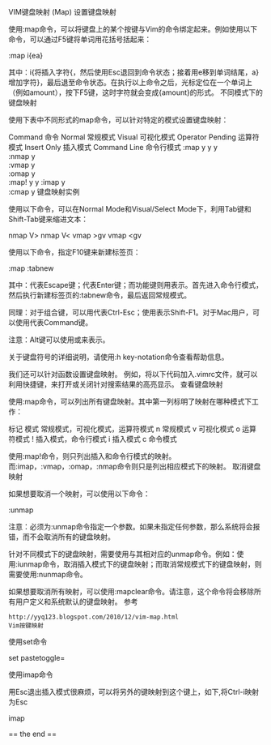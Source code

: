 VIM键盘映射 (Map)
设置键盘映射

使用:map命令，可以将键盘上的某个按键与Vim的命令绑定起来。例如使用以下命令，可以通过F5键将单词用花括号括起来：

:map <F5> i{e<Esc>a}<Esc>

其中：i{将插入字符{，然后使用Esc退回到命令状态；接着用e移到单词结尾，a}增加字符}，最后退至命令状态。在执行以上命令之后，光标定位在一个单词上（例如amount），按下F5键，这时字符就会变成{amount}的形式。
不同模式下的键盘映射

使用下表中不同形式的map命令，可以针对特定的模式设置键盘映射：

 
Command
命令 	Normal
  常规模式   	Visual
可视化模式 	Operator Pending
运算符模式 	Insert Only
插入模式 	Command Line
命令行模式
:map 	y 	y 	y 	  	 
:nmap 	y 	  	  	  	 
:vmap 	  	y 	  	  	 
:omap 	  	  	y 	  	 
:map! 	  	  	  	y 	y
:imap 	  	  	  	y 	 
:cmap 	  	  	  	  	y
键盘映射实例

使用以下命令，可以在Normal Mode和Visual/Select Mode下，利用Tab键和Shift-Tab键来缩进文本：

nmap <tab> V>
nmap <s-tab> V<
vmap <tab> >gv
vmap <s-tab> <gv

使用以下命令，指定F10键来新建标签页：

:map <F10> <Esc>:tabnew<CR>

其中：<Esc>代表Escape键；<CR>代表Enter键；而功能键则用<F10>表示。首先进入命令行模式，然后执行新建标签页的:tabnew命令，最后返回常规模式。

同理：对于组合键，可以用<C-Esc>代表Ctrl-Esc；使用<S-F1>表示Shift-F1。对于Mac用户，可以使用<D>代表Command键。

注意：Alt键可以使用<M-key>或<A-key>来表示。

关于键盘符号的详细说明，请使用:h key-notation命令查看帮助信息。

我们还可以针对函数设置键盘映射。 例如，将以下代码加入.vimrc文件，就可以利用快捷键，来打开或关闭针对搜索结果的高亮显示。
查看键盘映射

使用:map命令，可以列出所有键盘映射。其中第一列标明了映射在哪种模式下工作：

标记	模式
<space>	常规模式，可视化模式，运算符模式
n	常规模式
v	可视化模式
o	运算符模式
!	插入模式，命令行模式
i	插入模式
c	命令模式

使用:map!命令，则只列出插入和命令行模式的映射。而:imap，:vmap，:omap，:nmap命令则只是列出相应模式下的映射。
取消键盘映射

如果想要取消一个映射，可以使用以下命令：

:unmap <F10>

注意：必须为:unmap命令指定一个参数。如果未指定任何参数，那么系统将会报错，而不会取消所有的键盘映射。

针对不同模式下的键盘映射，需要使用与其相对应的unmap命令。例如：使用:iunmap命令，取消插入模式下的键盘映射；而取消常规模式下的键盘映射，则需要使用:nunmap命令。

如果想要取消所有映射，可以使用:mapclear命令。请注意，这个命令将会移除所有用户定义和系统默认的键盘映射。
参考

    http://yyq123.blogspot.com/2010/12/vim-map.html
    Vim按键映射

使用set命令

set pastetoggle=<F9>

使用imap命令

用Esc退出插入模式很麻烦，可以将另外的键映射到这个键上，如下,将Ctrl-i映射为Esc

imap <C-I> <Esc>

== the end ==
